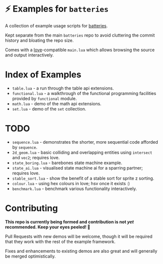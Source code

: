 # ⚡ Examples for `batteries`

A collection of example usage scripts for [batteries](https://github.com/1bardesign/batteries).

Kept separate from the main `batteries` repo to avoid cluttering the commit history and bloating the repo size.

Comes with a [love](https://love2d.org)-compatible `main.lua` which allows browsing the source and output interactively.

# Index of Examples

- `table.lua` - a run through the table api extensions.
- `functional.lua` - a walkthrough of the functional programming facilities provided by `functional` module.
- `math.lua` - demo of the math api extensions.
- `set.lua` - demo of the `set` collection.

# TODO

- `sequence.lua` - demonstrates the shorter, more sequential code afforded by `sequence`.
- `2d_geom.lua` - basic colliding and overlapping entities using `intersect` and `vec2`; requires love.
- `state_boring.lua` - barebones state machine example.
- `state_ai.lua` - visualised state machine ai for a sparring partner; requires love.
- `stable_sort.lua` - show the benefit of a stable sort for sprite z sorting.
- `colour.lua` - using hex colours in love; hsv once it exists :)
- `benchmark.lua` - benchmark various functionality interactively.

# Contributing

**This repo is currently being formed and contribution is not _yet_ recommended. Keep your eyes peeled! 👀**

Pull Requests with new demos will be welcome, though it will be required that they work with the rest of the example framework.

Fixes and enhancements to existing demos are also great and will generally be merged optimistically.
